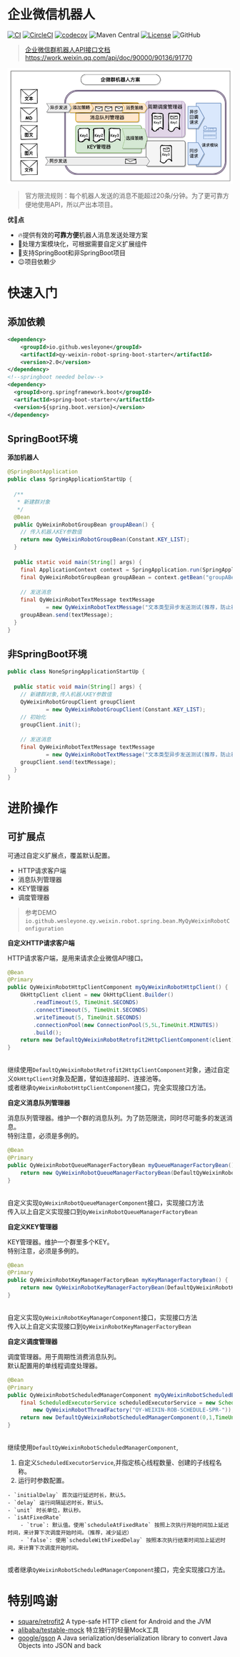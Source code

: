 
# 企业微信机器人

[![CI](https://github.com/WesleyOne/qy-weixin-robot-spring-boot-starter/actions/workflows/ci.yml/badge.svg?branch=master)](https://github.com/WesleyOne/qy-weixin-robot-spring-boot-starter/actions/workflows/codeql-analysis.yml) [![CircleCI](https://circleci.com/gh/WesleyOne/qy-weixin-robot-spring-boot-starter/tree/master.svg?style=svg)](https://circleci.com/gh/WesleyOne/qy-weixin-robot-spring-boot-starter/tree/master) [![codecov](https://codecov.io/gh/WesleyOne/qy-weixin-robot-spring-boot-starter/branch/master/graph/badge.svg?token=C0AV7B61QJ)](https://codecov.io/gh/WesleyOne/qy-weixin-robot-spring-boot-starter) ![Maven Central](https://img.shields.io/maven-central/v/io.github.wesleyone/qy-weixin-robot-spring-boot-starter) [![License](https://img.shields.io/badge/JDK-1.8+-4EB1BA.svg)](https://docs.oracle.com/javase/8/docs/index.html) ![GitHub](https://img.shields.io/github/license/wesleyone/qy-weixin-robot-spring-boot-starter)

> [企业微信群机器人API接口文档https://work.weixin.qq.com/api/doc/90000/90136/91770](https://work.weixin.qq.com/api/doc/90000/90136/91770)

![项目架构](./qy_weixin_robot-v2.png)

> 官方限流规则：每个机器人发送的消息不能超过20条/分钟。为了更可靠方便地使用API，所以产出本项目。

**优🍻点**
- 🔥提供有效的**可靠方便**机器人消息发送处理方案
- 👏处理方案模块化，可根据需要自定义扩展组件
- 🤔支持SpringBoot和非SpringBoot项目
- 😉项目依赖少

# 快速入门

## 添加依赖

```xml
<dependency>
    <groupId>io.github.wesleyone</groupId>
    <artifactId>qy-weixin-robot-spring-boot-starter</artifactId>
    <version>2.0</version>
</dependency>
<!--springboot needed below-->
<dependency>
  <groupId>org.springframework.boot</groupId>
  <artifactId>spring-boot-starter</artifactId>
  <version>${spring.boot.version}</version>
</dependency>
```

## SpringBoot环境

**添加机器人**
```java
@SpringBootApplication
public class SpringApplicationStartUp {

  /**
   * 新建群对象
   */
  @Bean
  public QyWeixinRobotGroupBean groupABean() {
    // 传入机器人KEY参数值
    return new QyWeixinRobotGroupBean(Constant.KEY_LIST);
  }

  public static void main(String[] args) {
    final ApplicationContext context = SpringApplication.run(SpringApplicationStartUp.class, args);
    final QyWeixinRobotGroupBean groupABean = context.getBean("groupABean", QyWeixinRobotGroupBean.class);

    // 发送消息
    final QyWeixinRobotTextMessage textMessage
            = new QyWeixinRobotTextMessage("文本类型异步发送测试(推荐，防止被限流)");
    groupABean.send(textMessage);
  }
}
```

## 非SpringBoot环境

```java
public class NoneSpringApplicationStartUp {

  public static void main(String[] args) {
    // 新建群对象,传入机器人KEY参数值 
    QyWeixinRobotGroupClient groupClient
            = new QyWeixinRobotGroupClient(Constant.KEY_LIST);
    // 初始化
    groupClient.init();

    // 发送消息
    final QyWeixinRobotTextMessage textMessage
            = new QyWeixinRobotTextMessage("文本类型异步发送测试(推荐，防止被限流)");
    groupClient.send(textMessage);
  }
}
```

# 进阶操作

## 可扩展点
可通过自定义扩展点，覆盖默认配置。

- HTTP请求客户端
- 消息队列管理器
- KEY管理器  
- 调度管理器

> 参考DEMO
> `io.github.wesleyone.qy.weixin.robot.spring.bean.MyQyWeixinRobotConfiguration`

**自定义HTTP请求客户端**

HTTP请求客户端，是用来请求企业微信API接口。

```java
@Bean
@Primary
public QyWeixinRobotHttpClientComponent myQyWeixinRobotHttpClient() {
    OkHttpClient client = new OkHttpClient.Builder()
        .readTimeout(5, TimeUnit.SECONDS)
        .connectTimeout(5, TimeUnit.SECONDS)
        .writeTimeout(5, TimeUnit.SECONDS)
        .connectionPool(new ConnectionPool(5,5L,TimeUnit.MINUTES))
        .build();
    return new DefaultQyWeixinRobotRetrofit2HttpClientComponent(client);
}
```

<br>继续使用`DefaultQyWeixinRobotRetrofit2HttpClientComponent`对象，通过自定义`OkHttpClient`对象及配置，譬如连接超时、连接池等。
<br>或者继承`QyWeixinRobotHttpClientComponent`接口，完全实现接口方法。

**自定义消息队列管理器**

消息队列管理器。维护一个群的消息队列。为了防范限流，同时尽可能多的发送消息。
<br>特别注意，必须是多例的。

```java
@Bean
@Primary
public QyWeixinRobotQueueManagerFactoryBean myQueueManagerFactoryBean() {
    return new QyWeixinRobotQueueManagerFactoryBean(DefaultQyWeixinRobotQueueManagerComponent.class);
}
```

<br>自定义实现`QyWeixinRobotQueueManagerComponent`接口，实现接口方法
<br>传入以上自定义实现接口到`QyWeixinRobotQueueManagerFactoryBean`

**自定义KEY管理器**

KEY管理器。维护一个群里多个KEY。
<br>特别注意，必须是多例的。

```java
@Bean
@Primary
public QyWeixinRobotKeyManagerFactoryBean myKeyManagerFactoryBean() {
    return new QyWeixinRobotKeyManagerFactoryBean(DefaultQyWeixinRobotKeyManagerComponent.class);
}
```

<br>自定义实现`QyWeixinRobotKeyManagerComponent`接口，实现接口方法
<br>传入以上自定义实现接口到`QyWeixinRobotKeyManagerFactoryBean`

**自定义调度管理器**

调度管理器。用于周期性消费消息队列。
<br>默认配置用的单线程调度处理器。

```java
@Bean
@Primary
public QyWeixinRobotScheduledManagerComponent myQyWeixinRobotScheduledExecutorService() {
    final ScheduledExecutorService scheduledExecutorService = new ScheduledThreadPoolExecutor(1,
        new QyWeixinRobotThreadFactory("QY-WEIXIN-ROB-SCHEDULE-SPR-"));
    return new DefaultQyWeixinRobotScheduledManagerComponent(0,1,TimeUnit.SECONDS, true, scheduledExecutorService);
}
```

<br>继续使用`DefaultQyWeixinRobotScheduledManagerComponent`,
  1. 自定义`ScheduledExecutorService`,并指定核心线程数量、创建的子线程名称。
  2. 运行时参数配置。

    - `initialDelay` 首次运行延迟时长，默认5。
    - `delay` 运行间隔延迟时长，默认5。
    - `unit` 时长单位，默认秒。
    - `isAtFixedRate`
        - `true`: 默认值。使用`scheduleAtFixedRate` 按照上次执行开始时间加上延迟时间，来计算下次调度开始时间。（推荐，减少延迟）
        - `false`: 使用`scheduleWithFixedDelay` 按照本次执行结束时间加上延迟时间，来计算下次调度开始时间。

<br>或者继承`QyWeixinRobotScheduledManagerComponent`接口，完全实现接口方法。

# 特别鸣谢

- [square/retrofit2](https://github.com/square/retrofit) A type-safe HTTP client for Android and the JVM
- [alibaba/testable-mock](https://github.com/alibaba/testable-mock) 特立独行的轻量Mock工具
- [google/gson](https://github.com/google/gson) A Java serialization/deserialization library to convert Java Objects into JSON and back
